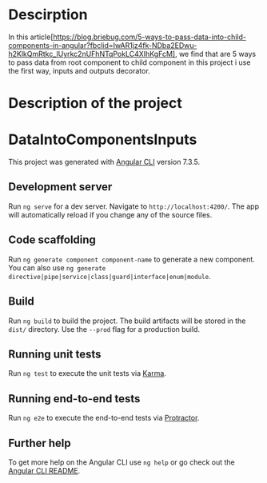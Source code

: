 # Descirption
 
 In this article[https://blog.briebug.com/5-ways-to-pass-data-into-child-components-in-angular?fbclid=IwAR1jz4fk-NDba2EDwu-h2KlkQmRtkc_lUyrkc2nUFhNTqPokLC4XIhKgFcM], we find that are 5 ways to pass data from root component to child component  in this project i use the first way, inputs and outputs decorator.

# Description of the project





# DataIntoComponentsInputs

This project was generated with [Angular CLI](https://github.com/angular/angular-cli) version 7.3.5.

## Development server

Run `ng serve` for a dev server. Navigate to `http://localhost:4200/`. The app will automatically reload if you change any of the source files.

## Code scaffolding

Run `ng generate component component-name` to generate a new component. You can also use `ng generate directive|pipe|service|class|guard|interface|enum|module`.

## Build

Run `ng build` to build the project. The build artifacts will be stored in the `dist/` directory. Use the `--prod` flag for a production build.

## Running unit tests

Run `ng test` to execute the unit tests via [Karma](https://karma-runner.github.io).

## Running end-to-end tests

Run `ng e2e` to execute the end-to-end tests via [Protractor](http://www.protractortest.org/).

## Further help

To get more help on the Angular CLI use `ng help` or go check out the [Angular CLI README](https://github.com/angular/angular-cli/blob/master/README.md).
